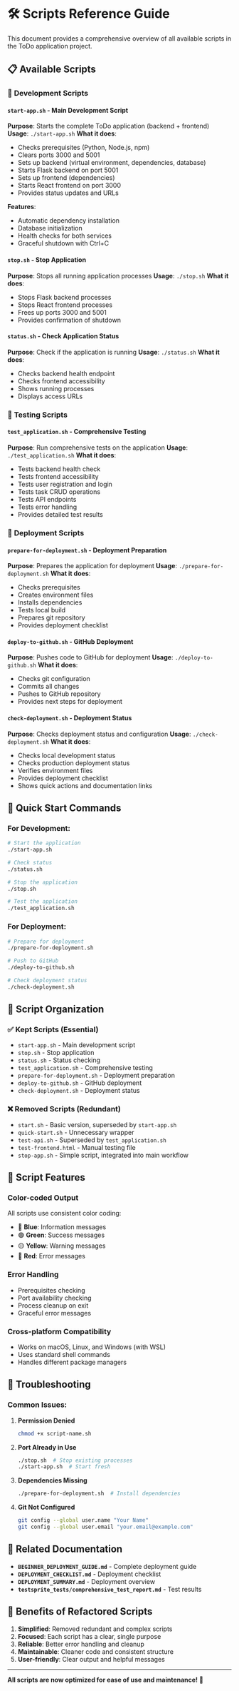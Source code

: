 # 🛠️ Scripts Reference Guide

This document provides a comprehensive overview of all available scripts in the ToDo application project.

## 📋 Available Scripts

### 🚀 **Development Scripts**

#### `start-app.sh` - Main Development Script
**Purpose**: Starts the complete ToDo application (backend + frontend)
**Usage**: `./start-app.sh`
**What it does**:
- Checks prerequisites (Python, Node.js, npm)
- Clears ports 3000 and 5001
- Sets up backend (virtual environment, dependencies, database)
- Starts Flask backend on port 5001
- Sets up frontend (dependencies)
- Starts React frontend on port 3000
- Provides status updates and URLs

**Features**:
- Automatic dependency installation
- Database initialization
- Health checks for both services
- Graceful shutdown with Ctrl+C

#### `stop.sh` - Stop Application
**Purpose**: Stops all running application processes
**Usage**: `./stop.sh`
**What it does**:
- Stops Flask backend processes
- Stops React frontend processes
- Frees up ports 3000 and 5001
- Provides confirmation of shutdown

#### `status.sh` - Check Application Status
**Purpose**: Check if the application is running
**Usage**: `./status.sh`
**What it does**:
- Checks backend health endpoint
- Checks frontend accessibility
- Shows running processes
- Displays access URLs

### 🧪 **Testing Scripts**

#### `test_application.sh` - Comprehensive Testing
**Purpose**: Run comprehensive tests on the application
**Usage**: `./test_application.sh`
**What it does**:
- Tests backend health check
- Tests frontend accessibility
- Tests user registration and login
- Tests task CRUD operations
- Tests API endpoints
- Tests error handling
- Provides detailed test results

### 🚀 **Deployment Scripts**

#### `prepare-for-deployment.sh` - Deployment Preparation
**Purpose**: Prepares the application for deployment
**Usage**: `./prepare-for-deployment.sh`
**What it does**:
- Checks prerequisites
- Creates environment files
- Installs dependencies
- Tests local build
- Prepares git repository
- Provides deployment checklist

#### `deploy-to-github.sh` - GitHub Deployment
**Purpose**: Pushes code to GitHub for deployment
**Usage**: `./deploy-to-github.sh`
**What it does**:
- Checks git configuration
- Commits all changes
- Pushes to GitHub repository
- Provides next steps for deployment

#### `check-deployment.sh` - Deployment Status
**Purpose**: Checks deployment status and configuration
**Usage**: `./check-deployment.sh`
**What it does**:
- Checks local development status
- Checks production deployment status
- Verifies environment files
- Provides deployment checklist
- Shows quick actions and documentation links

## 🎯 **Quick Start Commands**

### For Development:
```bash
# Start the application
./start-app.sh

# Check status
./status.sh

# Stop the application
./stop.sh

# Test the application
./test_application.sh
```

### For Deployment:
```bash
# Prepare for deployment
./prepare-for-deployment.sh

# Push to GitHub
./deploy-to-github.sh

# Check deployment status
./check-deployment.sh
```

## 📁 **Script Organization**

### ✅ **Kept Scripts (Essential)**
- `start-app.sh` - Main development script
- `stop.sh` - Stop application
- `status.sh` - Status checking
- `test_application.sh` - Comprehensive testing
- `prepare-for-deployment.sh` - Deployment preparation
- `deploy-to-github.sh` - GitHub deployment
- `check-deployment.sh` - Deployment status

### ❌ **Removed Scripts (Redundant)**
- `start.sh` - Basic version, superseded by `start-app.sh`
- `quick-start.sh` - Unnecessary wrapper
- `test-api.sh` - Superseded by `test_application.sh`
- `test-frontend.html` - Manual testing file
- `stop-app.sh` - Simple script, integrated into main workflow

## 🔧 **Script Features**

### **Color-coded Output**
All scripts use consistent color coding:
- 🔵 **Blue**: Information messages
- 🟢 **Green**: Success messages
- 🟡 **Yellow**: Warning messages
- 🔴 **Red**: Error messages

### **Error Handling**
- Prerequisites checking
- Port availability checking
- Process cleanup on exit
- Graceful error messages

### **Cross-platform Compatibility**
- Works on macOS, Linux, and Windows (with WSL)
- Uses standard shell commands
- Handles different package managers

## 🚨 **Troubleshooting**

### Common Issues:

1. **Permission Denied**
   ```bash
   chmod +x script-name.sh
   ```

2. **Port Already in Use**
   ```bash
   ./stop.sh  # Stop existing processes
   ./start-app.sh  # Start fresh
   ```

3. **Dependencies Missing**
   ```bash
   ./prepare-for-deployment.sh  # Install dependencies
   ```

4. **Git Not Configured**
   ```bash
   git config --global user.name "Your Name"
   git config --global user.email "your.email@example.com"
   ```

## 📖 **Related Documentation**

- **`BEGINNER_DEPLOYMENT_GUIDE.md`** - Complete deployment guide
- **`DEPLOYMENT_CHECKLIST.md`** - Deployment checklist
- **`DEPLOYMENT_SUMMARY.md`** - Deployment overview
- **`testsprite_tests/comprehensive_test_report.md`** - Test results

## 🎉 **Benefits of Refactored Scripts**

1. **Simplified**: Removed redundant and complex scripts
2. **Focused**: Each script has a clear, single purpose
3. **Reliable**: Better error handling and cleanup
4. **Maintainable**: Cleaner code and consistent structure
5. **User-friendly**: Clear output and helpful messages

---

**All scripts are now optimized for ease of use and maintenance! 🚀**





